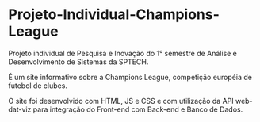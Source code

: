 # Projeto-Individual-Champions-League

Projeto individual de Pesquisa e Inovação do 1° semestre de Análise e Desenvolvimento de Sistemas da SPTECH.

É um site informativo sobre a Champions League, competição européia de futebol de clubes. 

O site foi desenvolvido com HTML, JS e CSS e com utilização da API web-dat-viz para integração do Front-end com Back-end e Banco de Dados.
